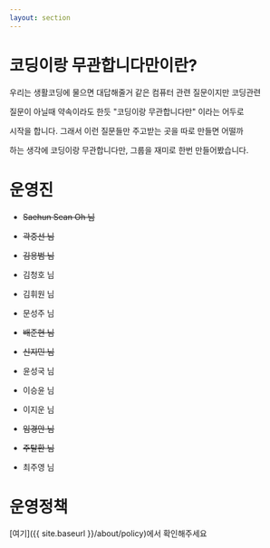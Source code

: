 ```yaml
---
layout: section
---
```


# 코딩이랑 무관합니다만이란?

우리는 생활코딩에 물으면 대답해줄거 같은 컴퓨터 관련 질문이지만 코딩관련

질문이 아닐때 약속이라도 한듯 "코딩이랑 무관합니다만" 이라는 어두로 

시작을 합니다. 그래서 이런 질문들만 주고받는 곳을 따로 만들면 어떨까 

하는 생각에 코딩이랑 무관합니다만, 그룹을 재미로 한번 만들어봤습니다.

# 운영진

- ~~Saehun Sean Oh 님~~

- ~~곽중선 님~~

- ~~김용범 님~~

- 김청호 님

- 김휘원 님

- 문성주 님

- ~~배준현 님~~

- ~~신지민 님~~

- 윤성국 님

- 이승윤 님

- 이지운 님

- ~~임경안 님~~

- ~~주탈환 님~~

- 최주영 님

# 운영정책
[여기]({{ site.baseurl }}/about/policy)에서 확인해주세요